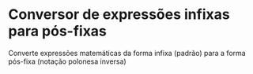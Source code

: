 # Conversor de expressões infixas para pós-fixas
Converte expressões matemáticas da forma infixa (padrão) para a forma pós-fixa (notação polonesa inversa)